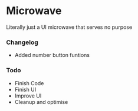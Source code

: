 # Microwave
Literally just a UI microwave that serves no purpose

### Changelog
- Added number button funtions

### Todo
- Finish Code
- Finish UI
- Improve UI
- Cleanup and optimise
